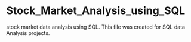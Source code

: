 # Stock_Market_Analysis_using_SQL
stock market data analysis using SQL. This file was created for SQL data Analysis projects.
